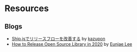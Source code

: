 # Resources

## Blogs

- [Ship.jsでリリースフローを改善する](https://qiita.com/kazupon/items/0038529541c1e59e9124) by [kazupon](https://twitter.com/kazu_pon)
- [How to Release Open Source Library in 2020](https://eunjae.dev/release-open-source-library-2020) by [Eunjae Lee](https://twitter.com/eunjae_lee)